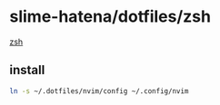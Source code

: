 # slime-hatena/dotfiles/zsh

[zsh](https://github.com/zsh-users/zsh)

## install

```sh { name=nvim-install }
ln -s ~/.dotfiles/nvim/config ~/.config/nvim
```
